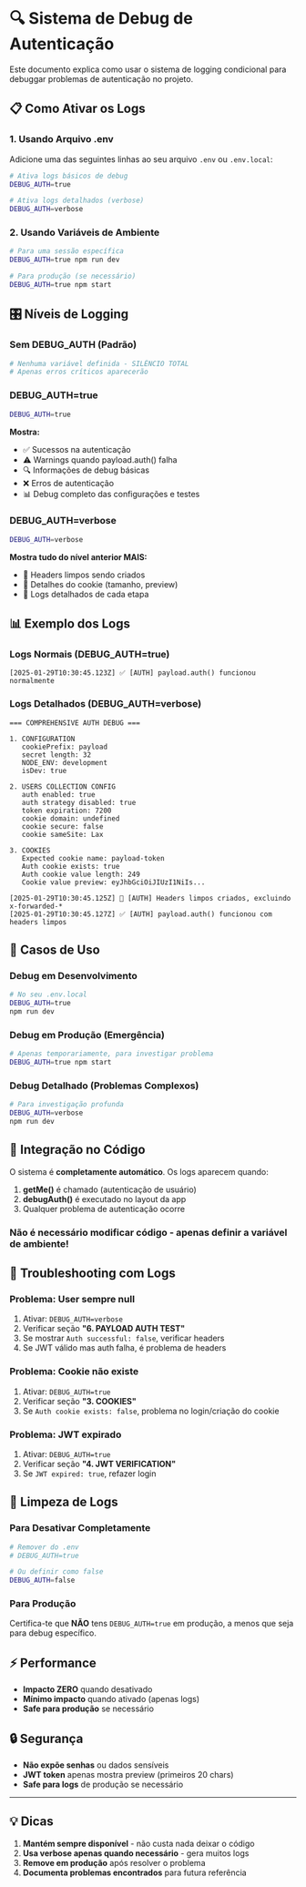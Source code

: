 # 🔍 Sistema de Debug de Autenticação

Este documento explica como usar o sistema de logging condicional para debuggar problemas de autenticação no projeto.

## 📋 Como Ativar os Logs

### 1. **Usando Arquivo .env**

Adicione uma das seguintes linhas ao seu arquivo `.env` ou `.env.local`:

```bash
# Ativa logs básicos de debug
DEBUG_AUTH=true

# Ativa logs detalhados (verbose)
DEBUG_AUTH=verbose
```

### 2. **Usando Variáveis de Ambiente**

```bash
# Para uma sessão específica
DEBUG_AUTH=true npm run dev

# Para produção (se necessário)
DEBUG_AUTH=true npm start
```

## 🎛️ Níveis de Logging

### **Sem DEBUG_AUTH (Padrão)**

```bash
# Nenhuma variável definida - SILÊNCIO TOTAL
# Apenas erros críticos aparecerão
```

### **DEBUG_AUTH=true**

```bash
DEBUG_AUTH=true
```

**Mostra:**

- ✅ Sucessos na autenticação
- ⚠️ Warnings quando payload.auth() falha
- 🔍 Informações de debug básicas
- ❌ Erros de autenticação
- 📊 Debug completo das configurações e testes

### **DEBUG_AUTH=verbose**

```bash
DEBUG_AUTH=verbose
```

**Mostra tudo do nível anterior MAIS:**

- 📝 Headers limpos sendo criados
- 📝 Detalhes do cookie (tamanho, preview)
- 📝 Logs detalhados de cada etapa

## 📊 Exemplo dos Logs

### **Logs Normais (DEBUG_AUTH=true)**

```
[2025-01-29T10:30:45.123Z] ✅ [AUTH] payload.auth() funcionou normalmente
```

### **Logs Detalhados (DEBUG_AUTH=verbose)**

```
=== COMPREHENSIVE AUTH DEBUG ===

1. CONFIGURATION
   cookiePrefix: payload
   secret length: 32
   NODE_ENV: development
   isDev: true

2. USERS COLLECTION CONFIG
   auth enabled: true
   auth strategy disabled: true
   token expiration: 7200
   cookie domain: undefined
   cookie secure: false
   cookie sameSite: Lax

3. COOKIES
   Expected cookie name: payload-token
   Auth cookie exists: true
   Auth cookie value length: 249
   Cookie value preview: eyJhbGciOiJIUzI1NiIs...

[2025-01-29T10:30:45.125Z] 📝 [AUTH] Headers limpos criados, excluindo x-forwarded-*
[2025-01-29T10:30:45.127Z] ✅ [AUTH] payload.auth() funcionou com headers limpos
```

## 🚀 Casos de Uso

### **Debug em Desenvolvimento**

```bash
# No seu .env.local
DEBUG_AUTH=true
npm run dev
```

### **Debug em Produção (Emergência)**

```bash
# Apenas temporariamente, para investigar problema
DEBUG_AUTH=true npm start
```

### **Debug Detalhado (Problemas Complexos)**

```bash
# Para investigação profunda
DEBUG_AUTH=verbose
npm run dev
```

## 🔧 Integração no Código

O sistema é **completamente automático**. Os logs aparecem quando:

1. **getMe()** é chamado (autenticação de usuário)
2. **debugAuth()** é executado no layout da app
3. Qualquer problema de autenticação ocorre

### **Não é necessário modificar código** - apenas definir a variável de ambiente!

## 📝 Troubleshooting com Logs

### **Problema: User sempre null**

1. Ativar: `DEBUG_AUTH=verbose`
2. Verificar seção **"6. PAYLOAD AUTH TEST"**
3. Se mostrar `Auth successful: false`, verificar headers
4. Se JWT válido mas auth falha, é problema de headers

### **Problema: Cookie não existe**

1. Ativar: `DEBUG_AUTH=true`
2. Verificar seção **"3. COOKIES"**
3. Se `Auth cookie exists: false`, problema no login/criação do cookie

### **Problema: JWT expirado**

1. Ativar: `DEBUG_AUTH=true`
2. Verificar seção **"4. JWT VERIFICATION"**
3. Se `JWT expired: true`, refazer login

## 🧹 Limpeza de Logs

### **Para Desativar Completamente**

```bash
# Remover do .env
# DEBUG_AUTH=true

# Ou definir como false
DEBUG_AUTH=false
```

### **Para Produção**

Certifica-te que **NÃO** tens `DEBUG_AUTH=true` em produção, a menos que seja para debug específico.

## ⚡ Performance

- **Impacto ZERO** quando desativado
- **Mínimo impacto** quando ativado (apenas logs)
- **Safe para produção** se necessário

## 🔒 Segurança

- **Não expõe senhas** ou dados sensíveis
- **JWT token** apenas mostra preview (primeiros 20 chars)
- **Safe para logs** de produção se necessário

---

## 💡 Dicas

1. **Mantém sempre disponível** - não custa nada deixar o código
2. **Usa verbose apenas quando necessário** - gera muitos logs
3. **Remove em produção** após resolver o problema
4. **Documenta problemas encontrados** para futura referência
